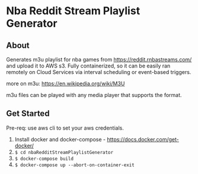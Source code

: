 # Nba Reddit Stream Playlist Generator #

## About ##
Generates m3u playlist for nba games from https://reddit.rnbastreams.com/ and upload it to AWS s3.
Fully containerized, so it can be easily ran remotely on Cloud Services via interval scheduling or event-based triggers.

more on m3u: https://en.wikipedia.org/wiki/M3U

m3u files can be played with any media player that supports the format.

## Get Started ##

Pre-req: use aws cli to set your aws credentials.

1. Install docker and docker-compose - https://docs.docker.com/get-docker/
2. `$ cd nbaRedditStreamPlaylistGenerator`
3. `$ docker-compose build`
4. `$ docker-compose up --abort-on-container-exit`

